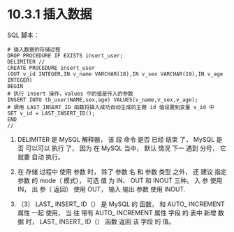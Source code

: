 # 10.3.1 插入数据

SQL 脚本：

```
# 插入数据的存储过程
DROP PROCEDURE IF EXISTS insert_user;
DELIMITER //
CREATE PROCEDURE insert_user
(OUT v_id INTEGER,IN v_name VARCHAR(18),IN v_sex VARCHAR(19),IN v_age INTEGER)
BEGIN
# 执行 insert 操作，values 中的值是传入的参数
INSERT INTO tb_user(NAME,sex,age) VALUES(v_name,v_sex,v_age);
# 调用 LAST_INSERT_ID 函数将插入成功自动生成的主键 id 值设置到变量 v_id 中
SET v_id = LAST_INSERT_ID();
END
//
```

1. DELIMITER 是 MySQL 解释器， 该 段 命令 是否 已经 结束 了， MySQL 是否 可以可以 执行 了， 因为 在 MySQL 当中， 默认 情况 下一 遇到 分号， 它 就要 自动 执行。
2. 在 存储 过程中 使用 参数 时， 除了 参数 名 和 参数 类型 之外， 还 建议 指定 参数 的 mode（ 模式）， 可选 值 为 IN、 OUT 和 INOUT 三种。 入 参 使用 IN， 出 参（ 返回） 使用 OUT， 输入 输出 参数 使用 INOUT.

3. （3） LAST\_ INSERT\_ ID（） 是 MySQL 的 函数， 和 AUTO\_ INCREMENT 属性 一起 使用， 当 往 带有 AUTO\_ INCREMENT 属性 字段 的 表中 新增 数据 时， LAST\_ INSERT\_ ID（） 函数 返回 该 字段 的 值。



